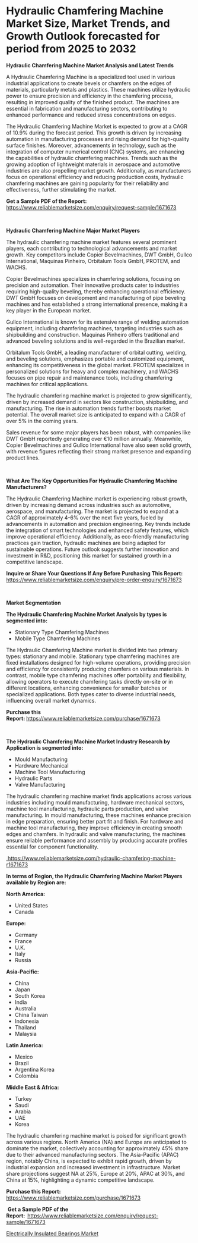 <p><h1>Hydraulic Chamfering Machine Market Size, Market Trends, and Growth Outlook forecasted for period from 2025 to 2032</h1></p><p><strong>Hydraulic Chamfering Machine Market Analysis and Latest Trends</strong></p>
<p><p>A Hydraulic Chamfering Machine is a specialized tool used in various industrial applications to create bevels or chamfers on the edges of materials, particularly metals and plastics. These machines utilize hydraulic power to ensure precision and efficiency in the chamfering process, resulting in improved quality of the finished product. The machines are essential in fabrication and manufacturing sectors, contributing to enhanced performance and reduced stress concentrations on edges.</p><p>The Hydraulic Chamfering Machine Market is expected to grow at a CAGR of 10.9% during the forecast period. This growth is driven by increasing automation in manufacturing processes and rising demand for high-quality surface finishes. Moreover, advancements in technology, such as the integration of computer numerical control (CNC) systems, are enhancing the capabilities of hydraulic chamfering machines. Trends such as the growing adoption of lightweight materials in aerospace and automotive industries are also propelling market growth. Additionally, as manufacturers focus on operational efficiency and reducing production costs, hydraulic chamfering machines are gaining popularity for their reliability and effectiveness, further stimulating the market.</p></p>
<p><strong>Get a Sample PDF of the Report:&nbsp;</strong> <a href="https://www.reliablemarketsize.com/enquiry/request-sample/1671673?utm_campaign=3536&utm_medium=2&utm_source=Github&utm_content=ia&utm_term=10042025&utm_id=hydraulic-chamfering-machine">https://www.reliablemarketsize.com/enquiry/request-sample/1671673</a></p>
<p>&nbsp;</p>
<p><strong>Hydraulic Chamfering Machine Major Market Players</strong></p>
<p><p>The hydraulic chamfering machine market features several prominent players, each contributing to technological advancements and market growth. Key competitors include Copier Bevelmachines, DWT GmbH, Gullco International, Maquinas Pinheiro, Orbitalum Tools GmbH, PROTEM, and WACHS.</p><p>Copier Bevelmachines specializes in chamfering solutions, focusing on precision and automation. Their innovative products cater to industries requiring high-quality beveling, thereby enhancing operational efficiency. DWT GmbH focuses on development and manufacturing of pipe beveling machines and has established a strong international presence, making it a key player in the European market.</p><p>Gullco International is known for its extensive range of welding automation equipment, including chamfering machines, targeting industries such as shipbuilding and construction. Maquinas Pinheiro offers traditional and advanced beveling solutions and is well-regarded in the Brazilian market. </p><p>Orbitalum Tools GmbH, a leading manufacturer of orbital cutting, welding, and beveling solutions, emphasizes portable and customized equipment, enhancing its competitiveness in the global market. PROTEM specializes in personalized solutions for heavy and complex machinery, and WACHS focuses on pipe repair and maintenance tools, including chamfering machines for critical applications.</p><p>The hydraulic chamfering machine market is projected to grow significantly, driven by increased demand in sectors like construction, shipbuilding, and manufacturing. The rise in automation trends further boosts market potential. The overall market size is anticipated to expand with a CAGR of over 5% in the coming years.</p><p>Sales revenue for some major players has been robust, with companies like DWT GmbH reportedly generating over €10 million annually. Meanwhile, Copier Bevelmachines and Gullco International have also seen solid growth, with revenue figures reflecting their strong market presence and expanding product lines.</p></p>
<p>&nbsp;</p>
<p><strong>What Are The Key Opportunities For Hydraulic Chamfering Machine Manufacturers?</strong></p>
<p><p>The Hydraulic Chamfering Machine market is experiencing robust growth, driven by increasing demand across industries such as automotive, aerospace, and manufacturing. The market is projected to expand at a CAGR of approximately 4-6% over the next five years, fueled by advancements in automation and precision engineering. Key trends include the integration of smart technologies and enhanced safety features, which improve operational efficiency. Additionally, as eco-friendly manufacturing practices gain traction, hydraulic machines are being adapted for sustainable operations. Future outlook suggests further innovation and investment in R&D, positioning this market for sustained growth in a competitive landscape.</p></p>
<p><strong>Inquire or Share Your Questions If Any Before Purchasing This Report:</strong> <a href="https://www.reliablemarketsize.com/enquiry/pre-order-enquiry/1671673?utm_campaign=3536&utm_medium=2&utm_source=Github&utm_content=ia&utm_term=10042025&utm_id=hydraulic-chamfering-machine">https://www.reliablemarketsize.com/enquiry/pre-order-enquiry/1671673</a></p>
<p>&nbsp;</p>
<p><strong>Market Segmentation</strong></p>
<p><strong>The Hydraulic Chamfering Machine Market Analysis by types is segmented into:</strong></p>
<p><ul><li>Stationary Type Chamfering Machines</li><li>Mobile Type Chamfering Machines</li></ul></p>
<p><p>The Hydraulic Chamfering Machine market is divided into two primary types: stationary and mobile. Stationary type chamfering machines are fixed installations designed for high-volume operations, providing precision and efficiency for consistently producing chamfers on various materials. In contrast, mobile type chamfering machines offer portability and flexibility, allowing operators to execute chamfering tasks directly on-site or in different locations, enhancing convenience for smaller batches or specialized applications. Both types cater to diverse industrial needs, influencing overall market dynamics.</p></p>
<p><strong>Purchase this Report:&nbsp;</strong><a href="https://www.reliablemarketsize.com/purchase/1671673?utm_campaign=3536&utm_medium=2&utm_source=Github&utm_content=ia&utm_term=10042025&utm_id=hydraulic-chamfering-machine">https://www.reliablemarketsize.com/purchase/1671673</a></p>
<p>&nbsp;</p>
<p><strong>The Hydraulic Chamfering Machine Market Industry Research by Application is segmented into:</strong></p>
<p><ul><li>Mould Manufacturing</li><li>Hardware Mechanical</li><li>Machine Tool Manufacturing</li><li>Hydraulic Parts</li><li>Valve Manufacturing</li></ul></p>
<p><p>The hydraulic chamfering machine market finds applications across various industries including mould manufacturing, hardware mechanical sectors, machine tool manufacturing, hydraulic parts production, and valve manufacturing. In mould manufacturing, these machines enhance precision in edge preparation, ensuring better part fit and finish. For hardware and machine tool manufacturing, they improve efficiency in creating smooth edges and chamfers. In hydraulic and valve manufacturing, the machines ensure reliable performance and assembly by producing accurate profiles essential for component functionality.</p></p>
<p><a href="https://www.reliablemarketsize.com/hydraulic-chamfering-machine-r1671673?utm_campaign=3536&utm_medium=2&utm_source=Github&utm_content=ia&utm_term=10042025&utm_id=hydraulic-chamfering-machine">&nbsp;https://www.reliablemarketsize.com/hydraulic-chamfering-machine-r1671673</a></p>
<p><strong>In terms of Region, the Hydraulic Chamfering Machine Market Players available by Region are:</strong></p>
<p>
    <p> <strong> North America: </strong>
        <ul>
            <li>United States</li>
            <li>Canada</li>
        </ul>
        </p> 
    <p> <strong> Europe: </strong>
        <ul>
            <li>Germany</li>
            <li>France</li>
            <li>U.K.</li>
            <li>Italy</li>
            <li>Russia</li>
        </ul>
        </p> 
    <p> <strong> Asia-Pacific: </strong>
        <ul>
            <li>China</li>
            <li>Japan</li>
            <li>South Korea</li>
            <li>India</li>
            <li>Australia</li>
            <li>China Taiwan</li>
            <li>Indonesia</li>
            <li>Thailand</li>
            <li>Malaysia</li>
        </ul>
        </p> 
    <p> <strong> Latin America: </strong>
        <ul>
            <li>Mexico</li>
            <li>Brazil</li>
            <li>Argentina Korea</li>
            <li>Colombia</li>
        </ul>
        </p> 
    <p> <strong> Middle East & Africa: </strong>
        <ul>
            <li>Turkey</li>
            <li>Saudi</li>
            <li>Arabia</li>
            <li>UAE</li>
            <li>Korea</li>
        </ul>
    </p>
    </p>
<p><p>The hydraulic chamfering machine market is poised for significant growth across various regions. North America (NA) and Europe are anticipated to dominate the market, collectively accounting for approximately 45% share due to their advanced manufacturing sectors. The Asia-Pacific (APAC) region, notably China, is expected to exhibit rapid growth, driven by industrial expansion and increased investment in infrastructure. Market share projections suggest NA at 25%, Europe at 20%, APAC at 30%, and China at 15%, highlighting a dynamic competitive landscape.</p></p>
<p><strong>Purchase this Report: </strong><a href="https://www.reliablemarketsize.com/purchase/1671673?utm_campaign=3536&utm_medium=2&utm_source=Github&utm_content=ia&utm_term=10042025&utm_id=hydraulic-chamfering-machine">https://www.reliablemarketsize.com/purchase/1671673</a></p>
<p>&nbsp;<strong>Get a Sample PDF of the Report:&nbsp;&nbsp;</strong><a href="https://www.reliablemarketsize.com/enquiry/request-sample/1671673?utm_campaign=3536&utm_medium=2&utm_source=Github&utm_content=ia&utm_term=10042025&utm_id=hydraulic-chamfering-machine">https://www.reliablemarketsize.com/enquiry/request-sample/1671673</a></p>
<p><strong></strong></p>
<p><p><a href="https://github.com/chaturberville8181/Market-Research-Report-List-1/blob/main/electrically-insulated-bearings-market.md?utm_campaign=3536&utm_medium=2&utm_source=Github&utm_content=ia&utm_term=10042025&utm_id=hydraulic-chamfering-machine">Electrically Insulated Bearings Market</a></p></p>